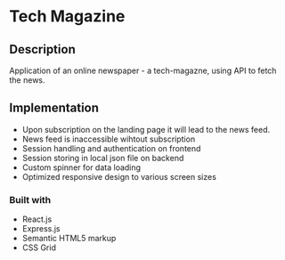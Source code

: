 # Tech Magazine

## Description
Application of an online newspaper - a tech-magazne, using API to fetch the news.

## Implementation
- Upon subscription on the landing page it will lead to the news feed.
- News feed is inaccessible wihtout subscription
- Session handling and authentication on frontend
- Session storing in local json file on backend
- Custom spinner for data loading
- Optimized responsive design to various screen sizes

### Built with
- React.js
- Express.js
- Semantic HTML5 markup
- CSS Grid

